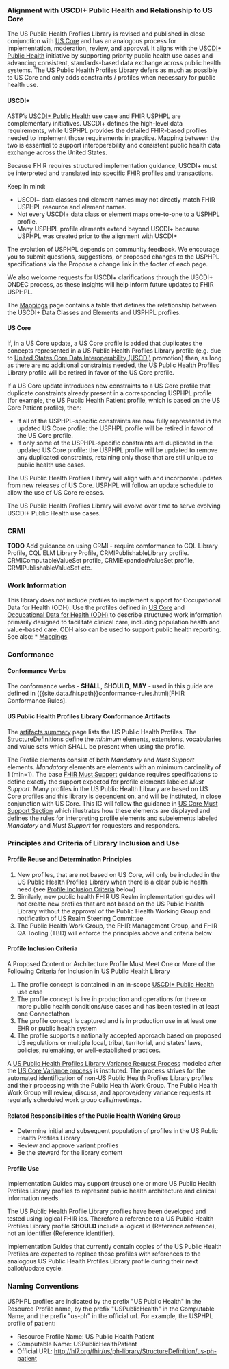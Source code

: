 ### Alignment with USCDI+ Public Health and Relationship to US Core

The US Public Health Profiles Library is revised and published in close conjunction with [US Core]({{site.data.fhir.ver.hl7fhiruscore}}) and has an analogous process for implementation, moderation, review, and approval. It aligns with the [USCDI+ Public Health](https://uscdiplus.healthit.gov/uscdiplus?id=uscdi_record&table=x_g_sshh_uscdi_domain&sys_id=bddf78228745b95098e5edb90cbb351f&view=sp) initiative by supporting priority public health use cases and advancing consistent, standards-based data exchange across public health systems. The US Public Health Profiles Library defers as much as possible to US Core and only adds constraints / profiles when necessary for public health use.

#### USCDI+

ASTP’s [USCDI+ Public Health](https://uscdiplus.healthit.gov/uscdiplus?id=uscdi_record&table=x_g_sshh_uscdi_domain&sys_id=bddf78228745b95098e5edb90cbb351f&view=sp) use case and FHIR USPHPL are complementary initiatives. USCDI+ defines the high-level data requirements, while USPHPL provides the detailed FHIR-based profiles needed to implement those requirements in practice. Mapping between the two is essential to support interoperability and consistent public health data exchange across the United States.

Because FHIR requires structured implementation guidance, USCDI+ must be interpreted and translated into specific FHIR profiles and transactions.

Keep in mind:
 * USCDI+ data classes and element names may not directly match FHIR USPHPL resource and element names.
 * Not every USCDI+ data class or element maps one-to-one to a USPHPL profile.
 * Many USPHPL profile elements extend beyond USCDI+ because USPHPL was created prior to the alignment with USCDI+

The evolution of USPHPL depends on community feedback. We encourage you to submit questions, suggestions, or proposed changes to the USPHPL specifications via the Propose a change link in the footer of each page.

We also welcome requests for USCDI+ clarifications through the USCDI+ ONDEC process, as these insights will help inform future updates to FHIR USPHPL.

The [Mappings](mapping.html) page contains a table that defines the relationship between the USCDI+ Data Classes and Elements and USPHPL profiles.

#### US Core

If, in a US Core update, a US Core profile is added that duplicates the concepts represented in a US Public Health Profiles Library profile (e.g. due to [United States Core Data Interoperability (USCDI)](https://www.healthit.gov/isa/united-states-core-data-interoperability-uscdi) promotion) then, as long as there are no additional constraints needed, the US Public Health Profiles Library profile will be retired in favor of the US Core profile.

If a US Core update introduces new constraints to a US Core profile that duplicate constraints already present in a corresponding USPHPL profile (for example, the US Public Health Patient profile, which is based on the US Core Patient profile), then:
 * If all of the USPHPL-specific constraints are now fully represented in the updated US Core profile: the USPHPL profile will be retired in favor of the US Core profile.
 * If only some of the USPHPL-specific constraints are duplicated in the updated US Core profile: the USPHPL profile will be updated to remove any duplicated constraints, retaining only those that are still unique to public health use cases.
		
The US Public Health Profiles Library will align with and incorporate updates from new releases of US Core. USPHPL will follow an update schedule to allow the use of US Core releases.

The US Public Health Profiles Library will evolve over time to serve evolving USCDI+ Public Health use cases. 

### CRMI

**TODO** Add guidance on using CRMI - require comformance to CQL Library Profile, CQL ELM Library Profile, CRMIPublishableLibrary profile. CRMIComputableValueSet profile, CRMIExpandedValueSet profile, CRMIPublishableValueSet etc.

### Work Information

This library does not include profiles to implement support for Occupational Data for Health (ODH). Use the profiles defined in [US Core]({{site.data.fhir.ver.hl7fhiruscore}}) and [Occupational Data for Health (ODH)](http://hl7.org/fhir/us/odh/) to describe structured work information primarily designed to facilitate clinical care, including population health and value-based care. ODH also can be used to support public health reporting. See also: * [Mappings](mapping.html)

### Conformance

#### Conformance Verbs

The conformance verbs - **SHALL**, **SHOULD**, **MAY** - used in this guide are defined in ({{site.data.fhir.path}}conformance-rules.html)[FHIR Conformance Rules].

#### US Public Health Profiles Library Conformance Artifacts

The [artifacts summary](artifacts.html) page lists the US Public Health Profiles. The [StructureDefinitions]({{site.data.fhir.path}}structuredefinition.html) define the *minimum* elements, extensions, vocabularies and value sets which SHALL be present when using the profile.

The Profile elements consist of both *Mandatory* and *Must Support* elements.  *Mandatory* elements are elements with an minimum cardinality of 1 (min=1). The base [FHIR Must Support]({{site.data.fhir.path}}profiling.html#mustsupport) guidance requires specifications to define exactly the support expected for profile elements labeled *Must Support*.  Many profiles in the US Public Health Library are based on US Core profiles and this library is dependent on, and will be instituted, in close conjunction with US Core. This IG will follow the guidance in [US Core Must Support Section]({{site.data.fhir.ver.hl7fhiruscore}}/must-support.html#presentation-of-must-support-and-mandatory-elements-in-the-formal-profile-views) which illustrates how these elements are displayed and defines the rules for interpreting profile elements and subelements labeled *Mandatory* and *Must Support* for requesters and responders.  

### Principles and Criteria of Library Inclusion and Use

#### Profile Reuse and Determination Principles

1. New profiles, that are not based on US Core, will only be included in the US Public Health Profiles Library when there is a clear public health need (see [Profile Inclusion Criteria](guidance.html#profile-inclusion-criteria) below)
2. Similarly, new public health FHIR US Realm implementation guides will not create new profiles that are not based on the US Public Health Library without the approval of the Public Health Working Group and notification of US Realm Steering Committee
3. The Public Health Work Group, the FHIR Management Group, and FHIR QA Tooling (TBD) will enforce the principles above and criteria below

#### Profile Inclusion Criteria 

A Proposed Content or Architecture Profile Must Meet One or More of the Following Criteria for Inclusion in US Public Health Library

1. The profile concept is contained in an in-scope [USCDI+ Public Health](https://uscdiplus.healthit.gov/uscdiplus?id=uscdi_record&table=x_g_sshh_uscdi_domain&sys_id=bddf78228745b95098e5edb90cbb351f&view=sp) use case
1. The profile concept is live in production and operations for three or more public health conditions/use cases and has been tested in at least one Connectathon
2. The profile concept is captured and is in production use in at least one EHR or public health system
3. The profile supports a nationally accepted approach based on proposed US regulations or multiple local, tribal, territorial, and states' laws, policies, rulemaking, or well-established practices.

A [US Public Health Profiles Library Variance Request Process](https://confluence.hl7.org/spaces/PHWG/pages/184923975/US+Public+Health+Profiles+Library+Variance+Request+Process) modeled after the [US Core Variance process](https://confluence.hl7.org/display/CGP/US+Core+Variance+Request+Process) is instituted. The process strives for the automated identification of non-US Public Health Profiles Library profiles and their processing with the Public Health Work Group. The Public Health Work Group will review, discuss, and approve/deny variance requests at regularly scheduled work group calls/meetings.

#### Related Responsibilities of the Public Health Working Group

* Determine initial and subsequent population of profiles in the US Public Health Profiles Library
* Review and approve variant profiles
* Be the steward for the library content

#### Profile Use

Implementation Guides may support (reuse) one or more US Public Health Profiles Library profiles to represent public health architecture and clinical information needs.

The US Public Health Profile Library profiles have been developed and tested using logical FHIR ids. Therefore a reference to a US Public Health Profiles Library profile **SHOULD** include a logical id (Reference.reference), not an identifier (Reference.identifier).

Implementation Guides that currently contain copies of the US Public Health Profiles are expected to replace those profiles with references to the analogous US Public Health Profiles Library profile during their next ballot/update cycle.

### Naming Conventions

USPHPL profiles are indicated by the prefix "US Public Health" in the Resource Profile name, by the prefix "USPublicHealth" in the Computable Name, and the prefix "us-ph" in the official url. For example, the USPHPL profile of patient:
 * Resource Profile Name: US Public Health Patient
 * Computable Name: USPublicHealthPatient
 * Official URL: http://hl7.org/fhir/us/ph-library/StructureDefinition/us-ph-patient